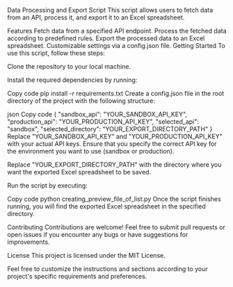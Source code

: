 Data Processing and Export Script
This script allows users to fetch data from an API, process it, and export it to an Excel spreadsheet.

Features
Fetch data from a specified API endpoint.
Process the fetched data according to predefined rules.
Export the processed data to an Excel spreadsheet.
Customizable settings via a config.json file.
Getting Started
To use this script, follow these steps:

Clone the repository to your local machine.

Install the required dependencies by running:

Copy code
pip install -r requirements.txt
Create a config.json file in the root directory of the project with the following structure:

json
Copy code
{
    "sandbox_api": "YOUR_SANDBOX_API_KEY",
    "production_api": "YOUR_PRODUCTION_API_KEY",
    "selected_api": "sandbox",
    "selected_directory": "YOUR_EXPORT_DIRECTORY_PATH"
}
Replace "YOUR_SANDBOX_API_KEY" and "YOUR_PRODUCTION_API_KEY" with your actual API keys. Ensure that you specify the correct API key for the environment you want to use (sandbox or production).

Replace "YOUR_EXPORT_DIRECTORY_PATH" with the directory where you want the exported Excel spreadsheet to be saved.

Run the script by executing:

Copy code
python creating_preview_file_of_list.py
Once the script finishes running, you will find the exported Excel spreadsheet in the specified directory.

Contributing
Contributions are welcome! Feel free to submit pull requests or open issues if you encounter any bugs or have suggestions for improvements.

License
This project is licensed under the MIT License.

Feel free to customize the instructions and sections according to your project's specific requirements and preferences.
